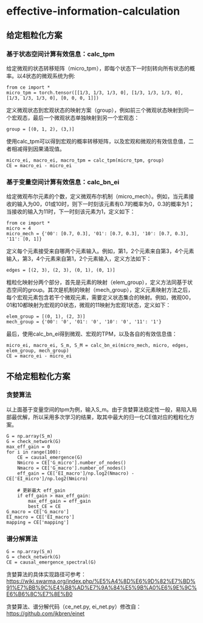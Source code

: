 # effective-information-calculation
## 给定粗粒化方案
### 基于状态空间计算有效信息：calc_tpm
给定微观的状态转移矩阵（micro_tpm），即每个状态下一时刻转向所有状态的概率。以4状态的微观系统为例:

    from ce import *
    micro_tpm = torch.tensor([[1/3, 1/3, 1/3, 0], [1/3, 1/3, 1/3, 0], [1/3, 1/3, 1/3, 0], [0, 0, 0, 1]])
    
定义微观状态到宏观状态的映射方案（group），例如前三个微观状态映射到同一个宏观态，最后一个微观状态单独映射到另一个宏观态：

    group = [(0, 1, 2), (3,)]
    
使用calc_tpm可以得到宏观的概率转移矩阵，以及宏观和微观的有效信息值，二者相减得到因果涌现值。

    micro_ei, macro_ei, macro_tpm = calc_tpm(micro_tpm, group)
    CE = macro_ei - micro_ei

    
### 基于变量空间计算有效信息：calc_bn_ei
给定微观布尔元素的个数，定义微观布尔机制（micro_mech）。例如，当元素接收的输入为00，01或10时，则下一时刻该元素有0.7的概率为0，0.3的概率为1；当接收的输入为11时，下一时刻该元素为1，定义如下：

    from ce import *
    micro = 4
    micro_mech = {'00': [0.7, 0.3], '01': [0.7, 0.3], '10': [0.7, 0.3], '11': [0, 1]}

定义每个元素接受来自哪两个元素输入。例如，第1，2个元素来自第3，4个元素输入，第3，4个元素来自第1，2个元素输入，定义方法如下：

    edges = [(2, 3), (2, 3), (0, 1), (0, 1)]

粗粒化映射分两个部分，首先是元素的映射（elem_group），定义方法同基于状态空间的group。其次是机制的映射（mech_group），定义元素映射方法之后，每个宏观元素包含若干个微观元素，需要定义状态集合的映射。例如，微观00，01和10都映射为宏观的0状态，微观的11映射为宏观1状态，定义如下：

    elem_group = [(0, 1), (2, 3)]
    mech_group = {'00': '0', '01': '0', '10': '0', '11': '1'}
    
最后，使用calc_bn_ei得到微观、宏观的TPM，以及各自的有效信息值：

    micro_ei, macro_ei, S_m, S_M = calc_bn_ei(micro_mech, micro, edges, elem_group, mech_group)
    CE = macro_ei - micro_ei


## 不给定粗粒化方案
### 贪婪算法
以上面基于变量空间的tpm为例，输入S_m。由于贪婪算法稳定性一般，易陷入局部最优解，所以采用多次学习的结果，取其中最大的归一化CE值对应的粗粒化方案。

    G = np.array(S_m)
    G = check_network(G)
    max_eff_gain = 0
    for i in range(100):
        CE = causal_emergence(G)
        Nmicro = CE['G_micro'].number_of_nodes()
        Nmacro = CE['G_macro'].number_of_nodes()
        eff_gain = CE['EI_macro']/np.log2(Nmacro) - CE['EI_micro']/np.log2(Nmicro)

        # 更新最大 eff_gain
        if eff_gain > max_eff_gain:
            max_eff_gain = eff_gain
            best_CE = CE
    G_macro = CE['G_macro']
    EI_macro = CE['EI_macro']
    mapping = CE['mapping']
            

### 谱分解算法
    G = np.array(S_m)
    G = check_network(G)
    CE = causal_emergence_spectral(G)
    
贪婪算法的具体实现路径可参考：https://wiki.swarma.org/index.php/%E5%A4%8D%E6%9D%82%E7%BD%91%E7%BB%9C%E4%B8%AD%E7%9A%84%E5%9B%A0%E6%9E%9C%E6%B6%8C%E7%8E%B0

贪婪算法、谱分解代码（ce_net.py, ei_net.py）修改自：https://github.com/jkbren/einet

    
